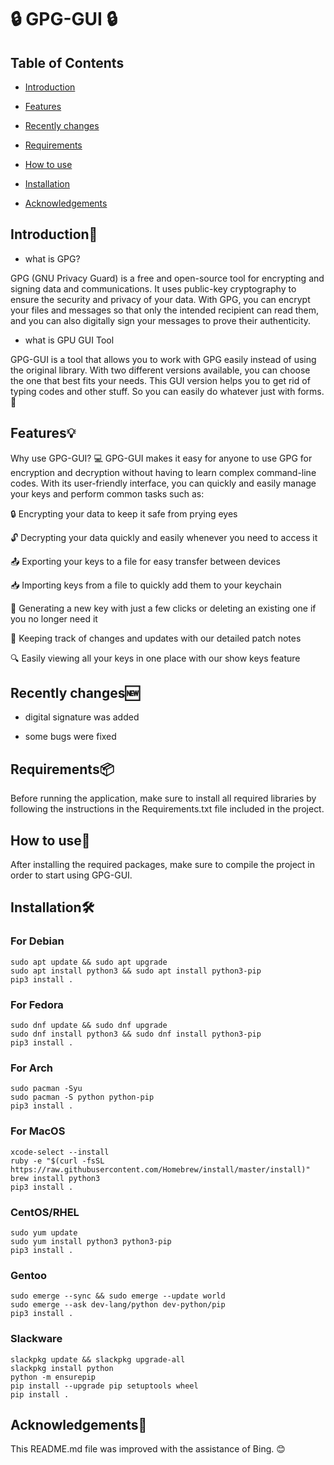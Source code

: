 # 🔒 GPG-GUI 🔒
## Table of Contents

* [Introduction](#introduction)

* [Features](#features)

* [Recently changes](#recently-changes)

* [Requirements](#requirements)

* [How to use](#how-to-use)

* [Installation](#installation%EF%B8%8F)

* [Acknowledgements](#acknowledgements)

## Introduction👋

+ what is GPG?

GPG (GNU Privacy Guard) is a free and open-source tool for encrypting and signing data and communications. It uses public-key cryptography to ensure the security and privacy of your data. With GPG, you can encrypt your files and messages so that only the intended recipient can read them, and you can also digitally sign your messages to prove their authenticity.

+ what is GPU GUI Tool

GPG-GUI is a tool that allows you to work with GPG easily instead of using the original library. With two different versions available, you can choose the one that best fits your needs.
This GUI version helps you to get rid of typing codes and other stuff. So you can easily do whatever just with forms. 🎉

## Features💡
Why use GPG-GUI? 💻 GPG-GUI makes it easy for anyone to use GPG for encryption and decryption without having to learn complex command-line codes. With its user-friendly interface, you can quickly and easily manage your keys and perform common tasks such as:

🔒 Encrypting your data to keep it safe from prying eyes

🔓 Decrypting your data quickly and easily whenever you need to access it

📤 Exporting your keys to a file for easy transfer between devices

📥 Importing keys from a file to quickly add them to your keychain

🔑 Generating a new key with just a few clicks or deleting an existing one if you no longer need it

📝 Keeping track of changes and updates with our detailed patch notes

🔍 Easily viewing all your keys in one place with our show keys feature

## Recently changes🆕

+ digital signature was added

+ some bugs were fixed

## Requirements📦
Before running the application, make sure to install all required libraries by following the instructions in the Requirements.txt file included in the project.

## How to use📖
After installing the required packages, make sure to compile the project in order to start using GPG-GUI.

## Installation🛠️
### For Debian 
```
sudo apt update && sudo apt upgrade 
sudo apt install python3 && sudo apt install python3-pip 
pip3 install .
```
### For Fedora
```
sudo dnf update && sudo dnf upgrade 
sudo dnf install python3 && sudo dnf install python3-pip 
pip3 install .
```
### For Arch
```
sudo pacman -Syu
sudo pacman -S python python-pip
pip3 install .
```
### For MacOS
```
xcode-select --install
ruby -e "$(curl -fsSL https://raw.githubusercontent.com/Homebrew/install/master/install)"
brew install python3
pip3 install .
```
### CentOS/RHEL
```
sudo yum update
sudo yum install python3 python3-pip
pip3 install .
```
### Gentoo
```
sudo emerge --sync && sudo emerge --update world 
sudo emerge --ask dev-lang/python dev-python/pip 
pip3 install .
```
### Slackware
```
slackpkg update && slackpkg upgrade-all 
slackpkg install python 
python -m ensurepip 
pip install --upgrade pip setuptools wheel 
pip install .
```
## Acknowledgements🙏
This README.md file was improved with the assistance of Bing. 😊
